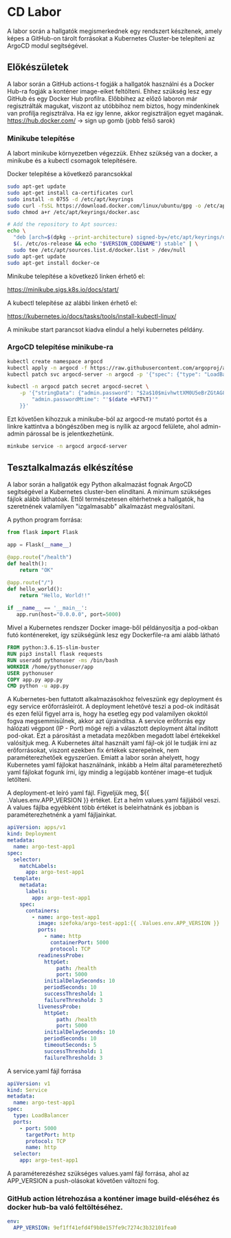 # CD Labor

A labor során a hallgatók megismerkednek egy rendszert készítenek, amely képes a GitHub-on tárolt forrásokat a Kubernetes Cluster-be telepíteni az ArgoCD modul segítségével.

## Előkészületek

A labor során a GitHub actions-t fogják a hallgatók használni és a Docker Hub-ra fogják a konténer image-eiket feltölteni. Ehhez szükség lesz egy GitHub és egy Docker Hub profilra. Előbbihez az előző laboron már regisztrálták magukat, viszont az utóbbihoz nem biztos, hogy mindenkinek van profilja regisztrálva. Ha ez így lenne, akkor regisztráljon egyet magának. https://hub.docker.com/ -> sign up gomb (jobb felső sarok)

### Minikube telepítése
A labort minikube környezetben végezzük. Ehhez szükség van a docker, a minikube és a kubectl csomagok telepítésére.

Docker telepítése a következő parancsokkal

```bash
sudo apt-get update
sudo apt-get install ca-certificates curl
sudo install -m 0755 -d /etc/apt/keyrings
sudo curl -fsSL https://download.docker.com/linux/ubuntu/gpg -o /etc/apt/keyrings/docker.asc
sudo chmod a+r /etc/apt/keyrings/docker.asc

# Add the repository to Apt sources:
echo \
  "deb [arch=$(dpkg --print-architecture) signed-by=/etc/apt/keyrings/docker.asc] https://download.docker.com/linux/ubuntu \
  $(. /etc/os-release && echo "$VERSION_CODENAME") stable" | \
  sudo tee /etc/apt/sources.list.d/docker.list > /dev/null
sudo apt-get update
sudo apt-get install docker-ce
```

Minikube telepítése a következő linken érhető el:

https://minikube.sigs.k8s.io/docs/start/

A kubectl telepítése az alábbi linken érhető el:

https://kubernetes.io/docs/tasks/tools/install-kubectl-linux/

A minikube start parancsot kiadva elindul a helyi kubernetes példány.

### ArgoCD telepítése minikube-ra

```bash
kubectl create namespace argocd
kubectl apply -n argocd -f https://raw.githubusercontent.com/argoproj/argo-cd/stable/manifests/install.yaml
kubectl patch svc argocd-server -n argocd -p '{"spec": {"type": "LoadBalancer"}}'

kubectl -n argocd patch secret argocd-secret \
    -p '{"stringData": {"admin.password": "$2a$10$mivhwttXM0U5eBrZGtAG8.VSRL1l9cZNAmaSaqotIzXRBRwID1NT.",
        "admin.passwordMtime": "'$(date +%FT%T)'"
    }}'
```

Ezt követően kihozzuk a minikube-ból az argocd-re mutató portot és a linkre kattintva a böngészőben meg is nyílik az argocd felülete, ahol admin-admin párossal be is jelentkezhetünk.

```bash
minkube service -n argocd argocd-server
```

## Tesztalkalmazás elkészítése
A labor során a hallgatók egy Python alkalmazást fognak ArgoCD segítségével a Kubernetes cluster-ben elindítani. A minimum szükséges fájlok alább láthatóak. Ettől természetesen eltérhetnek a hallgatók, ha szeretnének valamilyen "izgalmasabb" alkalmazást megvalósítani.

A python program forrása:
```Python
from flask import Flask
 
app = Flask(__name__)

@app.route("/health")
def health():
    return "OK"

@app.route("/")
def hello_world():
    return "Hello, World!!"
 
if __name__ == '__main__':  
   app.run(host="0.0.0.0", port=5000)
```

Mivel a Kubernetes rendszer Docker image-ből példányosítja a pod-okban futó konténereket, így szükségünk lesz egy Dockerfile-ra ami alább látható
```Dockerfile
FROM python:3.6.15-slim-buster
RUN pip3 install flask requests
RUN useradd pythonuser -ms /bin/bash
WORKDIR /home/pythonuser/app
USER pythonuser
COPY app.py app.py
CMD python -u app.py
```

A Kubernetes-ben futtatott alkalmazásokhoz felveszünk egy deployment és egy service erőforrásleírót.
A deployment lehetővé teszi a pod-ok indítását és ezen felül figyel arra is, hogy ha esetleg egy pod valamilyen okoktól fogva megsemmisülnek, akkor azt újraindítsa.
A service erőforrás egy hálózati végpont (IP - Port) mögé rejti a választott deployment által indított pod-okat. Ezt a párosítást a metadata mezőkben megadott label értékekkel valósítjuk meg. 
A Kubernetes által használt yaml fájl-ok jól le tudják írni az erőforrásokat, viszont ezekben fix értékek szerepelnek, nem paraméterezhetőek egyszerűen. Emiatt a labor során ahelyett, hogy Kubernetes yaml fájlokat használnánk, inkább a Helm által paraméterezhető yaml fájlokat fogunk írni, így mindig a legújabb konténer image-et tudjuk letölteni.

A deployment-et leíró yaml fájl. Figyeljük meg, ${{ .Values.env.APP_VERSION }} értéket. Ezt a helm values.yaml fájljából veszi. A values fájlba egyébként több értéket is beleírhatnánk és jobban is paraméterezhetnénk a yaml fájljainkat.
```yaml
apiVersion: apps/v1
kind: Deployment
metadata:
  name: argo-test-app1
spec:
  selector:
    matchLabels:
      app: argo-test-app1
  template:
    metadata:
      labels:
        app: argo-test-app1
    spec:
      containers:
        - name: argo-test-app1
          image: szefoka/argo-test-app1:{{ .Values.env.APP_VERSION }}
          ports:
            - name: http
              containerPort: 5000
              protocol: TCP
          readinessProbe:
            httpGet:
                path: /health
                port: 5000
            initialDelaySeconds: 10
            periodSeconds: 10
            successThreshold: 1
            failureThreshold: 3
          livenessProbe:
            httpGet:
                path: /health
                port: 5000
            initialDelaySeconds: 10
            periodSeconds: 10
            timeoutSeconds: 5
            successThreshold: 1
            failureThreshold: 3
```

A service.yaml fájl forrása

```yaml
apiVersion: v1
kind: Service
metadata:
  name: argo-test-app1
spec:
  type: LoadBalancer
  ports:
    - port: 5000
      targetPort: http
      protocol: TCP
      name: http
  selector:
    app: argo-test-app1
```

A paraméterezéshez szükséges values.yaml fájl forrása, ahol az APP_VERSION a push-olásokat követően változni fog.

### GitHub action létrehozása a konténer image build-eléséhez és docker hub-ba való feltöltéséhez.

```yaml
env:
  APP_VERSION: 9ef1ff41efd4f9b8e157fe9c7274c3b32101fea0
```
